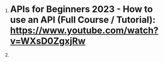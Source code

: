 1. # APIs for Beginners 2023 - How to use an API (Full Course / Tutorial): https://www.youtube.com/watch?v=WXsD0ZgxjRw
2. 